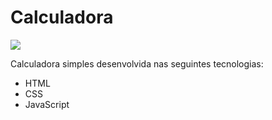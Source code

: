 # Calculadora

<img src="https://i.postimg.cc/d0jxMYF3/calculadora.png"/>

Calculadora simples desenvolvida nas seguintes tecnologias:
- HTML
- CSS
- JavaScript
